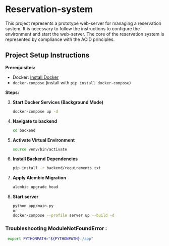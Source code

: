 # Reservation-system

This project represents a prototype web-server for managing a reservation system. It is necessary to follow the instructions to configure the environment and start the web-server. The core of the reservation system is represented by compliance with the ACID principles.

## Project Setup Instructions

**Prerequisites:**

* Docker: [Install Docker](https://docs.docker.com/engine/install/)
* `docker-compose` (install with `pip install docker-compose`)

**Steps:**

3. **Start Docker Services (Background Mode)**
   ```bash
   docker-compose up -d

2. **Navigate to backend**
   ```bash
   cd backend

3. **Activate Virtual Environment**
    ```bash
    source venv/bin/activate

4. **Install Backend Dependencies**
    ```bash
    pip install -r backend/requirements.txt

5. **Apply Alembic Migration**
    ```bash
    alembic upgrade head

6. **Start server**
    ```bash
    python app/main.py
    or
    docker-compose --profile server up --build -d

### Troubleshooting ModuleNotFoundError :
```bash
 export PYTHONPATH="${PYTHONPATH}:/app"
